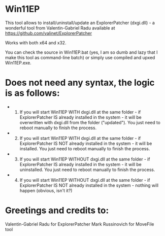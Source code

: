# Win11EP
This tool allows to install/uninstall/update an ExplorerPatcher (dxgi.dll) - a wonderful tool from Valentin-Gabriel Radu available at https://github.com/valinet/ExplorerPatcher

Works with both x64 and x32.

You can check the source in Win11EP.bat (yes, I am so dumb and lazy that I make this tool as command-line batch) or simply use compiled and upxed Win11EP.exe.

# Does not need any syntax, the logic is as follows:

* 1. If you will start Win11EP WITH dxgi.dll at the same folder - if ExplorerPatcher IS already installed in the system - it will be overwritten with dxgi.dll from the folder ("updated"). You just need to reboot manually to finish the process.

* 2. If you will start Win11EP WITH dxgi.dll at the same folder - if ExplorerPatcher IS NOT already installed in the system - it will be installed. You just need to reboot manually to finish the process.

* 3. If you will start Win11EP WITHOUT dxgi.dll at the same folder - if ExplorerPatcher IS already installed in the system - it will be uninstalled. You just need to reboot manually to finish the process.

* 4. If you will start Win11EP WITHOUT dxgi.dll at the same folder - if ExplorerPatcher IS NOT already installed in the system - nothing will happen (obvious, isn't it?)

# Greetings and credits to:
Valentin-Gabriel Radu for ExplorerPatcher
Mark Russinovich for MoveFile tool

